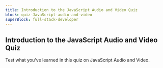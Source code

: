 ```yaml
---
title: Introduction to the JavaScript Audio and Video Quiz
block: quiz-JavaScript-audio-and-video
superBlock: full-stack-developer
---
```


## Introduction to the JavaScript Audio and Video Quiz

Test what you've learned in this quiz on JavaScript Audio and Video.
